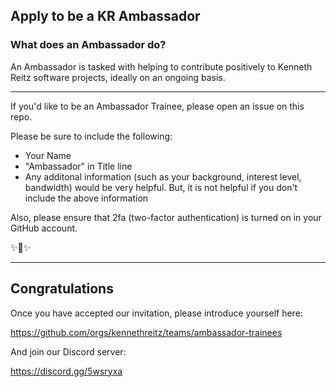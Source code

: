 ## Apply to be a KR Ambassador

### What does an Ambassador do?

An Ambassador is tasked with helping to contribute positively to Kenneth Reitz software projects, ideally on an ongoing basis. 

------------

If you'd like to be an Ambassador Trainee, please open an issue on this repo.

Please be sure to include the following:

- Your Name
- "Ambassador" in Title line
- Any additonal information (such as your background, interest level, bandwidth) would be very helpful. But, it is not helpful if you don't include the above information

Also, please ensure that 2fa (two-factor authentication) is turned on in your GitHub account. 

✨🍰✨



------------------

## Congratulations

Once you have accepted our invitation, please introduce yourself here:

https://github.com/orgs/kennethreitz/teams/ambassador-trainees

And join our Discord server:

https://discord.gg/5wsryxa
